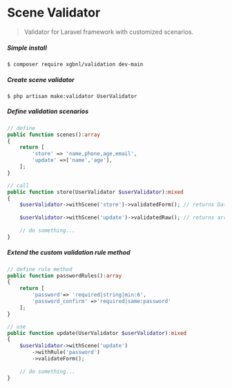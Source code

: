 # Scene Validator
> Validator for Laravel framework with customized scenarios.

##### Simple install
```shell
$ composer require xgbnl/validation dev-main
```

##### Create scene validator
```shell
$ php artisan make:validator UserValidator
```

##### Define validation scenarios
```php
// define
public function scenes():array
{
    return [
        'store' => 'name,phone,age,email',
        'update' =>['name','age'],
    ];
}

// call
public function store(UserValidator $userValidator):mixed
{
    $userValidator->withScene('store')->validatedForm(); // returns DataTransfer
    
    $userValidator->withScene('update')->validatedRaw(); // returns array
    
    // do something...
}
```

##### Extend the custom validation rule method
```php
// define rule method
public function passwordRules():array
{
    return [
        'password'=> 'required|string|min:6',
        'password_confirm' =>'required|same:password'
    ];
}

// use
public function update(UserValidator $userValidator):mixed
{
    $userValidator->withScene('update')
        ->withRule('password')
        ->validateForm();
        
    // do something...
}

```